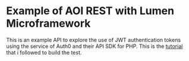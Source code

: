 # Example of AOI REST with Lumen Microframework

This is an example API to explore the use of JWT authentication tokens using the service of Auth0 and their API SDK for PHP.
This is the [tutorial](https://auth0.com/blog/developing-restful-apis-with-lumen/) that i followed to build the test.